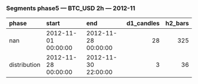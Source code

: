 ### Segments phase5 — BTC_USD 2h — 2012-11

| phase        | start               | end                 |   d1_candles |   h2_bars |
|:-------------|:--------------------|:--------------------|-------------:|----------:|
| nan          | 2012-11-01 00:00:00 | 2012-11-28 00:00:00 |           28 |       325 |
| distribution | 2012-11-28 00:00:00 | 2012-11-30 22:00:00 |            3 |        36 |